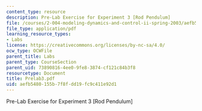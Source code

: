 ```yaml
---
content_type: resource
description: Pre-Lab Exercise for Experiment 3 [Rod Pendulum]
file: /courses/2-004-modeling-dynamics-and-control-ii-spring-2003/aefb5480155b7f8fdd19fc9c411e92d1_Prelab3.pdf
file_type: application/pdf
learning_resource_types:
- Labs
license: https://creativecommons.org/licenses/by-nc-sa/4.0/
ocw_type: OCWFile
parent_title: Labs
parent_type: CourseSection
parent_uid: 73890816-4ee0-9fe8-3874-cf121c84b3f8
resourcetype: Document
title: Prelab3.pdf
uid: aefb5480-155b-7f8f-dd19-fc9c411e92d1
---
```

Pre-Lab Exercise for Experiment 3 [Rod Pendulum]